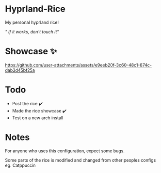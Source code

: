 # Hyprland-Rice
My personal hyprland rice!

*" If it works, don't touch it"*

# Showcase ✨
https://github.com/user-attachments/assets/e9eeb20f-3c60-48c1-874c-dab3d45bf25a

# Todo
* Post the rice ✔️
* Made the rice showcase ✔️
* Test on a new arch install

# Notes
For anyone who uses this configuration, expect some bugs.

Some parts of the rice is modified and changed from other peoples configs eg. Catppuccin



